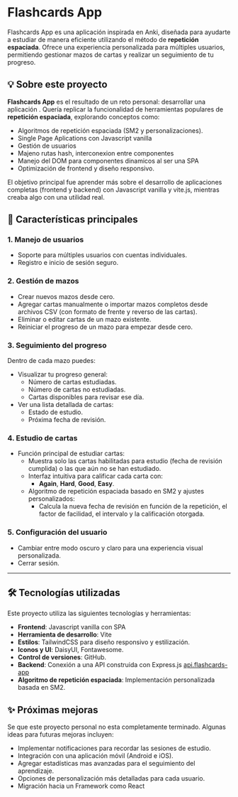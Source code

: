 # Flashcards App

Flashcards App es una aplicación inspirada en Anki, diseñada para ayudarte a estudiar de manera eficiente utilizando el método de **repetición espaciada**. Ofrece una experiencia personalizada para múltiples usuarios, permitiendo gestionar mazos de cartas y realizar un seguimiento de tu progreso.

## 💡 Sobre este proyecto

**Flashcards App** es el resultado de un reto personal: desarrollar una aplicación . Quería replicar la funcionalidad de herramientas populares de **repetición espaciada**, explorando conceptos como:

- Algoritmos de repetición espaciada (SM2 y personalizaciones).
- Single Page Aplications con Javascript vanilla
- Gestión de usuarios
- Majeno rutas hash, interconexion entre componentes
- Manejo del DOM para componentes dinamicos al ser una SPA
- Optimización de frontend y diseño responsivo.

El objetivo principal fue aprender más sobre el desarrollo de aplicaciones completas (frontend y backend) con Javascript vanilla y vite.js, mientras creaba algo con una utilidad real.

## 🧩 Características principales

### 1. **Manejo de usuarios**
- Soporte para múltiples usuarios con cuentas individuales.
- Registro e inicio de sesión seguro.

### 2. **Gestión de mazos**
- Crear nuevos mazos desde cero.
- Agregar cartas manualmente o importar mazos completos desde archivos CSV (con formato de frente y reverso de las cartas).
- Eliminar o editar cartas de un mazo existente.
- Reiniciar el progreso de un mazo para empezar desde cero.

### 3. **Seguimiento del progreso**
Dentro de cada mazo puedes:
- Visualizar tu progreso general:
  - Número de cartas estudiadas.
  - Número de cartas no estudiadas.
  - Cartas disponibles para revisar ese día.
- Ver una lista detallada de cartas:
  - Estado de estudio.
  - Próxima fecha de revisión.

### 4. **Estudio de cartas**
- Función principal de estudiar cartas:
  - Muestra solo las cartas habilitadas para estudio (fecha de revisión cumplida) o las que aún no se han estudiado.
  - Interfaz intuitiva para calificar cada carta con:
    - **Again**, **Hard**, **Good**, **Easy**.
  - Algoritmo de repetición espaciada basado en SM2 y ajustes personalizados:
    - Calcula la nueva fecha de revisión en función de la repetición, el factor de facilidad, el intervalo y la calificación otorgada.

### 5. **Configuración del usuario**
- Cambiar entre modo oscuro y claro para una experiencia visual personalizada.
- Cerrar sesión.

---

## 🛠️ Tecnologías utilizadas

Este proyecto utiliza las siguientes tecnologías y herramientas:

- **Frontend**: Javascript vanilla con SPA
- **Herramienta de desarrollo**: Vite
- **Estilos**: TailwindCSS para diseño responsivo y estilización.
- **Iconos y UI**: DaisyUI, Fontawesome.
- **Control de versiones**: GitHub.
- **Backend**: Conexión a una API construida con Express.js [api.flashcards-app](https://github.com/kaizendev26/api.flashcards-app)
- **Algoritmo de repetición espaciada**: Implementación personalizada basada en SM2.

## ✨ Próximas mejoras

Se que este proyecto personal no esta completamente terminado. Algunas ideas para futuras mejoras incluyen:

- Implementar notificaciones para recordar las sesiones de estudio.
- Integración con una aplicación móvil (Android e iOS).
- Agregar estadísticas mas avanzadas para el seguimiento del aprendizaje.
- Opciones de personalización más detalladas para cada usuario.
- Migración hacia un Framework como React
